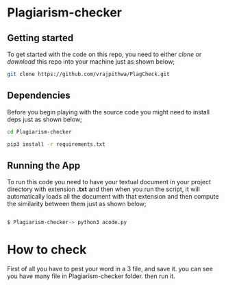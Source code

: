 # Plagiarism-checker


## Getting started

To get started with the code on this repo, you need to either *clone* or *download* this repo into your machine just as shown below;

```bash
git clone https://github.com/vrajpithwa/PlagCheck.git
```

## Dependencies 

Before you begin playing with the source code you might need to install deps just as shown below;

```bash
cd Plagiarism-checker
```

```bash
pip3 install -r requirements.txt
```

## Running the App

To run this code you need to have your textual document in your project directory with extension **.txt** and then when you run the script, it will automatically loads all the document with that extension and then compute the similarity between them just as shown below;

```bash

$ Plagiarism-checker-> python3 acode.py

```
# How to check
First of all you have to pest your word in a 3 file, and save it. you can see you have many file in Plagiarism-checker folder.
then run it.
